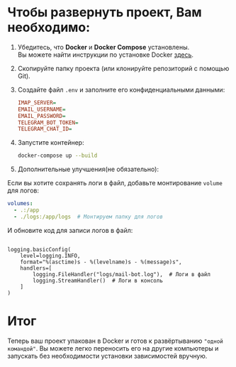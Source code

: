 # Чтобы развернуть проект, Вам необходимо:

1. Убедитесь, что **Docker** и **Docker Compose** установлены.  
   Вы можете найти инструкции по установке Docker [здесь](https://docs.docker.com/engine/install/).

2. Скопируйте папку проекта (или клонируйте репозиторий с помощью Git).

3. Создайте файл `.env` и заполните его конфиденциальными данными:
    ```ini
    IMAP_SERVER=
    EMAIL_USERNAME=
    EMAIL_PASSWORD=
    TELEGRAM_BOT_TOKEN=
    TELEGRAM_CHAT_ID=
    ```

4. Запустите контейнер:
   ```bash
   docker-compose up --build
   ```
5. Дополнительные улучшения(не обязательно):

Если вы хотите сохранять логи в файл, добавьте монтирование `volume` для логов:

```yaml
volumes:
  - .:/app
  - ./logs:/app/logs  # Монтируем папку для логов
```

И обновите код для записи логов в файл:
```import logging

logging.basicConfig(
    level=logging.INFO,
    format="%(asctime)s - %(levelname)s - %(message)s",
    handlers=[
        logging.FileHandler("logs/mail-bot.log"),  # Логи в файл
        logging.StreamHandler()  # Логи в консоль
    ]
)
```
# Итог
Теперь ваш проект упакован в Docker и готов к развёртыванию `"одной командой"`. 
Вы можете легко переносить его на другие компьютеры и запускать без необходимости установки зависимостей вручную.
